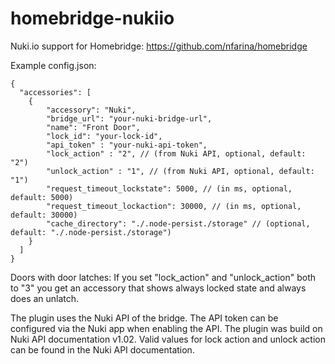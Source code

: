 # homebridge-nukiio
Nuki.io support for Homebridge: https://github.com/nfarina/homebridge 

Example config.json:

    {
      "accessories": [
        {
            "accessory": "Nuki",
            "bridge_url": "your-nuki-bridge-url",
            "name": "Front Door",
            "lock_id": "your-lock-id",
            "api_token" : "your-nuki-api-token",
            "lock_action" : "2", // (from Nuki API, optional, default: "2")
            "unlock_action" : "1", // (from Nuki API, optional, default: "1")
            "request_timeout_lockstate": 5000, // (in ms, optional, default: 5000)
            "request_timeout_lockaction": 30000, // (in ms, optional, default: 30000)
            "cache_directory": "./.node-persist./storage" // (optional, default: "./.node-persist./storage")
        }
      ]
    }

Doors with door latches: If you set "lock_action" and "unlock_action" both to "3" you get an accessory that shows always locked state and always does an unlatch.

The plugin uses the Nuki API of the bridge. The API token can be configured via the Nuki app when enabling the API.
The plugin was build on Nuki API documentation v1.02. Valid values for lock action and unlock action can be found in the Nuki API documentation.
